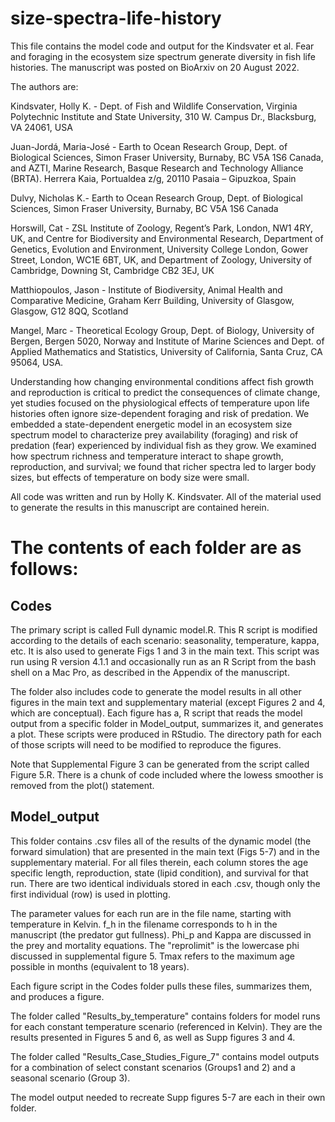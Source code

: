 # size-spectra-life-history
This file contains the model code and output for the Kindsvater et al. Fear and foraging in the ecosystem size spectrum generate diversity in fish life histories. The manuscript was posted on BioArxiv on 20 August 2022.

The authors are: 

Kindsvater, Holly K. - Dept. of Fish and Wildlife Conservation, Virginia Polytechnic Institute and State University, 310 W. Campus Dr., Blacksburg, VA 24061, USA

Juan-Jordá, Maria-José - Earth to Ocean Research Group, Dept. of Biological Sciences, Simon Fraser University, Burnaby, BC V5A 1S6 Canada, and AZTI, Marine Research, Basque Research and Technology Alliance (BRTA). Herrera Kaia, Portualdea z/g, 20110 Pasaia – Gipuzkoa, Spain 

Dulvy, Nicholas K.- Earth to Ocean Research Group, Dept. of Biological Sciences, Simon Fraser University, Burnaby, BC V5A 1S6 Canada

Horswill, Cat - ZSL Institute of Zoology, Regent’s Park, London, NW1 4RY, UK, and Centre for Biodiversity and Environmental Research, Department of Genetics, Evolution and Environment, University College London, Gower Street, London, WC1E 6BT, UK, and Department of Zoology, University of Cambridge, Downing St, Cambridge CB2 3EJ, UK

Matthiopoulos, Jason - Institute of Biodiversity, Animal Health and Comparative Medicine, Graham Kerr Building, University of Glasgow, Glasgow, G12 8QQ, Scotland

Mangel, Marc - Theoretical Ecology Group, Dept. of Biology, University of Bergen, Bergen 5020, Norway 
 and  Institute of Marine Sciences and Dept. of Applied Mathematics and Statistics, University of California, Santa Cruz, CA 95064, USA.   
 
Understanding how changing environmental conditions affect fish growth and reproduction is critical to predict the consequences of climate change, yet studies focused on the physiological effects of temperature upon life histories often ignore size-dependent foraging and risk of predation.  We embedded a state-dependent energetic model in an ecosystem size spectrum model to characterize prey availability (foraging) and risk of predation (fear) experienced by individual fish as they grow. We examined how spectrum richness and temperature interact to shape growth, reproduction, and survival; we found that richer spectra led to larger body sizes, but effects of temperature on body size were small.

All code was written and run by Holly K. Kindsvater.  All of the material used to generate the results in this manuscript are contained herein.

# The contents of each folder are as follows:

## Codes

The primary script is called Full dynamic model.R. This R script is modified according to the details of each scenario: seasonality, temperature, kappa, etc. It is also used to generate Figs 1 and 3 in the main text. This script was run using R version 4.1.1 and occasionally run as an R Script from the bash shell on a Mac Pro, as described in the Appendix of the manuscript. 

The folder also includes code to generate the model results in all other figures in the main text and supplementary material (except Figures 2 and 4, which are conceptual). Each figure has a, R script that reads the model output from a specific folder in Model_output, summarizes it, and generates a plot. These scripts were produced in RStudio. The directory path for each of those scripts will need to be modified to reproduce the figures. 

Note that Supplemental Figure 3 can be generated from the script called Figure 5.R. There is a chunk of code included where the lowess smoother is removed from the plot() statement.

## Model_output

This folder contains .csv files all of the results of the dynamic model (the forward simulation) that are presented in the main text (Figs 5-7) and in the supplementary material. For all files therein, each column stores the age specific length, reproduction, state (lipid condition), and survival for that run. There are two identical individuals stored in each .csv, though only the first individual (row) is used in plotting.

The parameter values for each run are in the file name, starting with temperature in Kelvin. f_h in the filename corresponds to h in the manuscript (the predator gut fullness). Phi_p and Kappa are discussed in the prey and mortality equations. The "reprolimit" is the lowercase phi discussed in supplemental figure 5. Tmax refers to the maximum age possible in months (equivalent to 18 years).

Each figure script in the Codes folder pulls these files, summarizes them, and produces a figure. 

The folder called "Results_by_temperature" contains folders for model runs for each constant temperature scenario (referenced in Kelvin). They are the results presented in Figures 5 and 6, as well as Supp figures 3 and 4.

The folder called "Results_Case_Studies_Figure_7" contains model outputs for a combination of select constant scenarios (Groups1 and 2) and a seasonal scenario (Group 3).

The model output needed to recreate Supp figures 5-7 are each in their own folder. 

